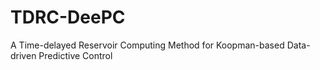 # TDRC-DeePC

A Time-delayed Reservoir Computing Method for Koopman-based Data-driven Predictive Control
